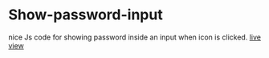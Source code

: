 # Show-password-input
nice Js code for showing password inside an input when icon is clicked.
[live view](https://doxam1.github.io/Show-password-input/)
